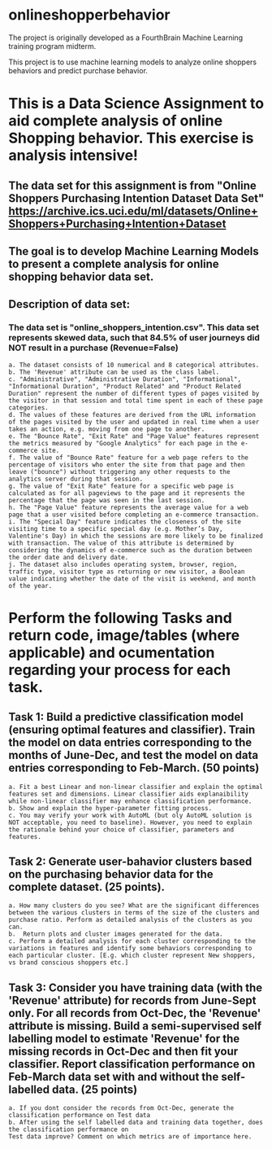# onlineshopperbehavior

The project is originally developed as a FourthBrain Machine Learning training program midterm. 

This project is to use machine learning models to analyze online shoppers behaviors and predict purchase behavior. 

# This is a Data Science Assignment to aid complete analysis of online Shopping behavior. This exercise is analysis intensive!

## The data set for this assignment is from "Online Shoppers Purchasing Intention Dataset Data Set" https://archive.ics.uci.edu/ml/datasets/Online+Shoppers+Purchasing+Intention+Dataset
## The goal is to develop Machine Learning Models to present a complete analysis for online shopping behavior data set.

## Description of data set:
### The data set is "online_shoppers_intention.csv". This data set represents skewed data, such that 84.5% of user journeys did NOT result in a purchase (Revenue=False)
```
a. The dataset consists of 10 numerical and 8 categorical attributes.
b. The 'Revenue' attribute can be used as the class label.
c. "Administrative", "Administrative Duration", "Informational", "Informational Duration", "Product Related" and "Product Related Duration" represent the number of different types of pages visited by the visitor in that session and total time spent in each of these page categories. 
d. The values of these features are derived from the URL information of the pages visited by the user and updated in real time when a user takes an action, e.g. moving from one page to another. 
e. The "Bounce Rate", "Exit Rate" and "Page Value" features represent the metrics measured by "Google Analytics" for each page in the e-commerce site. 
f. The value of "Bounce Rate" feature for a web page refers to the percentage of visitors who enter the site from that page and then leave ("bounce") without triggering any other requests to the analytics server during that session. 
g. The value of "Exit Rate" feature for a specific web page is calculated as for all pageviews to the page and it represents the percentage that the page was seen in the last session. 
h. The "Page Value" feature represents the average value for a web page that a user visited before completing an e-commerce transaction. 
i. The "Special Day" feature indicates the closeness of the site visiting time to a specific special day (e.g. Mother’s Day, Valentine's Day) in which the sessions are more likely to be finalized with transaction. The value of this attribute is determined by considering the dynamics of e-commerce such as the duration between the order date and delivery date. 
j. The dataset also includes operating system, browser, region, traffic type, visitor type as returning or new visitor, a Boolean value indicating whether the date of the visit is weekend, and month of the year.
```

# Perform the following Tasks and return code, image/tables (where applicable) and ocumentation regarding your process for each task.
## Task 1: Build a predictive classification model (ensuring optimal features and classifier). Train the model on data entries corresponding to the months of June-Dec, and test the model on data entries corresponding to Feb-March. (50 points)
```
a. Fit a best Linear and non-linear classifier and explain the optimal features set and dimensions. Linear classifier aids explanaibility while non-linear classifier may enhance classification performance.
b. Show and explain the hyper-parameter fitting process.
c. You may verify your work with AutoML (but oly AutoML solution is NOT acceptable, you need to baseline). However, you need to explain the rationale behind your choice of classifier, parameters and features. 
```

## Task 2: Generate user-bahavior clusters based on the purchasing behavior data for the complete dataset.  (25 points).
```
a. How many clusters do you see? What are the significant differences between the various clusters in terms of the size of the clusters and purchase ratio. Perform as detailed analysis of the clusters as you can.
b.  Return plots and cluster images generated for the data.
c. Perform a detailed analysis for each cluster corresponding to the variations in features and identify some behaviors corresponding to each particular cluster. [E.g. which cluster represent New shoppers, vs brand conscious shoppers etc.]
```

## Task 3: Consider you have training data (with the 'Revenue' attribute) for records from June-Sept only. For all records from Oct-Dec, the 'Revenue' attribute is missing. Build a semi-supervised self labelling model to estimate 'Revenue' for the missing records in Oct-Dec and then fit your classifier. Report classification performance on Feb-March data set with and without the self-labelled data. (25 points)
```
a. If you dont consider the records from Oct-Dec, generate the classification performance on Test data
b. After using the self labelled data and training data together, does the classification performance on 
Test data improve? Comment on which metrics are of importance here.
```
